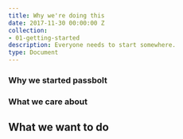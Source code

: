 ```yaml
---
title: Why we're doing this
date: 2017-11-30 00:00:00 Z
collection:
- 01-getting-started
description: Everyone needs to start somewhere.
type: Document
---
```


### Why we started passbolt

### What we care about

## What we want to do
